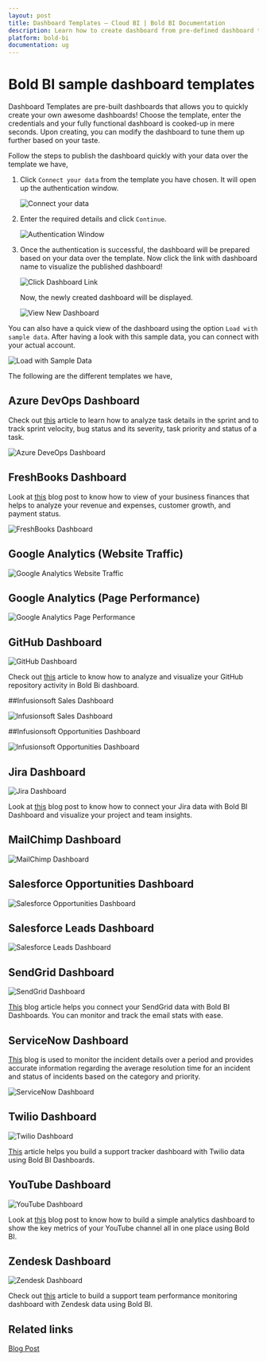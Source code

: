 ```yaml
---
layout: post
title: Dashboard Templates – Cloud BI | Bold BI Documentation
description: Learn how to create dashboard from pre-defined dashboard templates by just connecting your data in Bold BI Cloud.
platform: bold-bi
documentation: ug
---
```

# Bold BI sample dashboard templates 

Dashboard Templates are pre-built dashboards that allows you to quickly create your own awesome dashboards! Choose the template, enter the credentials and your fully functional dashboard is cooked-up in mere seconds. Upon creating, you can modify the dashboard to tune them up further based on your taste.

Follow the steps to publish the dashboard quickly with your data over the template we have,

1. Click `Connect your data` from the template you have chosen. It will open up the authentication window.

   ![Connect your data](/static/assets/cloud/working-with-dashboards/images/jira-connect-your-data.png)

2. Enter the required details and click `Continue`.

    ![Authentication Window](/static/assets/cloud/working-with-dashboards/images/jira-authentication-window.png)

3. Once the authentication is successful, the dashboard will be prepared based on your data over the template. Now click the link with dashboard name to visualize the published dashboard!

    ![Click Dashboard Link](/static/assets/cloud/working-with-dashboards/images/new-dashboard-link.png)

    Now, the newly created dashboard will be displayed.

    ![View New Dashboard](/static/assets/cloud/working-with-dashboards/images/new-dashboard.png)

You can also have a quick view of the dashboard using the option `Load with sample data`. After having a look with this sample data, you can connect with your actual account.

![Load with Sample Data](/static/assets/cloud/working-with-dashboards/images/load-sample-data.png)

The following are the different templates we have,

## Azure DevOps Dashboard

Check out [this](https://www.boldbi.com/blog/monitoring-azure-devops-project-performance) article to learn how to analyze task details in the sprint and to track sprint velocity, bug status and its severity, task priority and status of a task.

![Azure DeveOps Dashboard](/static/assets/cloud/working-with-dashboards/images/azure-devops-dashboard.png)

## FreshBooks Dashboard

Look at [this](https://www.boldbi.com/blog/key-metrics-for-your-business-growth-with-freshbooks) blog post to know how to view of your business finances that helps to analyze your revenue and expenses, customer growth, and payment status.

![FreshBooks Dashboard](/static/assets/cloud/working-with-dashboards/images/freshbooks-dashboard.png)

## Google Analytics (Website Traffic)

![Google Analytics Website Traffic](/static/assets/cloud/working-with-dashboards/images/google-analytics-website-traffic.png)

## Google Analytics (Page Performance)

![Google Analytics Page Performance](/static/assets/cloud/working-with-dashboards/images/google-analytics-page-performance.png)

## GitHub Dashboard

![GitHub Dashboard](/static/assets/cloud/working-with-dashboards/images/github-dashboard.png)

Check out [this](https://www.boldbi.com/blog/analyze-and-visualize-your-github-repository-statistics-data) article to know how to analyze and visualize your GitHub repository activity in Bold Bi dashboard. 

##Infusionsoft Sales Dashboard

![Infusionsoft Sales Dashboard](/static/assets/cloud/working-with-dashboards/images/infusionsoft-sales-dashboard.png)

##Infusionsoft Opportunities Dashboard

![Infusionsoft Opportunities Dashboard](/static/assets/cloud/working-with-dashboards/images/infusionsoft-opportunities-dashboard.png)

## Jira Dashboard

![Jira Dashboard](/static/assets/cloud/working-with-dashboards/images/jira-dashboard.png)

Look at [this](https://www.boldbi.com/blog/jira-dashboard-example-with-bold-bi) blog post to know how to connect your Jira data with Bold BI Dashboard and visualize your project and team insights.

## MailChimp Dashboard

![MailChimp Dashboard](/static/assets/cloud/working-with-dashboards/images/mailchimp-dashboard.png)

## Salesforce Opportunities Dashboard

![Salesforce Opportunities Dashboard](/static/assets/cloud/working-with-dashboards/images/salesforce-opportunities-dashboard.png)

## Salesforce Leads Dashboard

![Salesforce Leads Dashboard](/static/assets/cloud/working-with-dashboards/images/salesforce-leads-dashboard.png)

## SendGrid Dashboard

![SendGrid Dashboard](/static/assets/cloud/working-with-dashboards/images/sendgrid-dashboard.png)

[This](https://www.boldbi.com/blog/sendgrid-email-stats-tracking-example-with-bold-bi) blog article helps you connect your SendGrid data with Bold BI Dashboards. You can monitor and track the email stats with ease. 

## ServiceNow Dashboard

[This](https://www.boldbi.com/blog/build-a-servicenow-incident-management-monitoring-dashboard-in-a-minute) blog is used to monitor the incident details over a period and provides accurate information regarding the average resolution time for an incident and status of incidents based on the category and priority.

![ServiceNow Dashboard](/static/assets/cloud/working-with-dashboards/images/servicenow-dashboard.png)

## Twilio Dashboard

![Twilio Dashboard](/static/assets/cloud/working-with-dashboards/images/twilio-dashboard.png)

[This](https://www.boldbi.com/blog/twilio-dashboard-example-with-bold-bi) article helps you build a support tracker dashboard with Twilio data using Bold BI Dashboards.

## YouTube Dashboard

![YouTube Dashboard](/static/assets/cloud/working-with-dashboards/images/youtube-dashboard.png)

Look at [this](https://www.boldbi.com/blog/create-custom-youtube-dashboards-with-bold-bi) blog post to know how to build a simple analytics dashboard to show the key metrics of your YouTube channel all in one place using Bold BI.

## Zendesk Dashboard

![Zendesk Dashboard](/static/assets/cloud/working-with-dashboards/images/zendesk-dashboard.png)

Check out [this](https://www.boldbi.com/blog/zendesk-dashboard-example-for-monitoring-customer-service-performance-with-bold-bi) article to build a support team performance monitoring dashboard with Zendesk data using Bold BI.

## Related links
[Blog Post](https://www.boldbi.com/blog/introduction-to-bold-bi-creating-dashboards-with-pre-defined-templates-webinar-qa)